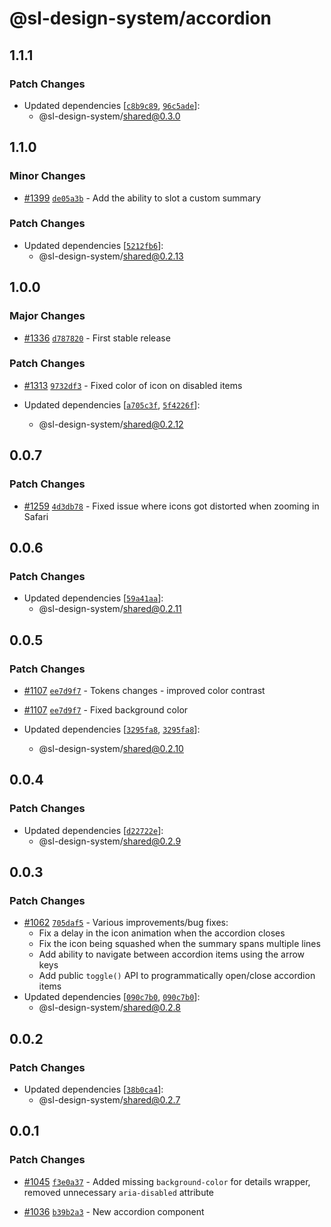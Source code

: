 # @sl-design-system/accordion

## 1.1.1

### Patch Changes

- Updated dependencies [[`c8b9c89`](https://github.com/sl-design-system/components/commit/c8b9c89a367066ab241348c9f93e6e087ec796ea), [`96c5ade`](https://github.com/sl-design-system/components/commit/96c5ade1562ca5faf936ce59f13a2fb84abeac56)]:
  - @sl-design-system/shared@0.3.0

## 1.1.0

### Minor Changes

- [#1399](https://github.com/sl-design-system/components/pull/1399) [`de05a3b`](https://github.com/sl-design-system/components/commit/de05a3b26c6a027393791ed63289feba3967eb58) - Add the ability to slot a custom summary

### Patch Changes

- Updated dependencies [[`5212fb6`](https://github.com/sl-design-system/components/commit/5212fb638d3eeb535d5988b8793db21fb4fcc220)]:
  - @sl-design-system/shared@0.2.13

## 1.0.0

### Major Changes

- [#1336](https://github.com/sl-design-system/components/pull/1336) [`d787820`](https://github.com/sl-design-system/components/commit/d7878202384eab3f58908b1cf252851c6a3d2744) - First stable release

### Patch Changes

- [#1313](https://github.com/sl-design-system/components/pull/1313) [`9732df3`](https://github.com/sl-design-system/components/commit/9732df3478609c1261ea7245a924976d0b98d87b) - Fixed color of icon on disabled items

- Updated dependencies [[`a705c3f`](https://github.com/sl-design-system/components/commit/a705c3f7034207b19a10a819bccd85a3347e0204), [`5f4226f`](https://github.com/sl-design-system/components/commit/5f4226f0025e4839fc5c8a694c2df26bafea67c2)]:
  - @sl-design-system/shared@0.2.12

## 0.0.7

### Patch Changes

- [#1259](https://github.com/sl-design-system/components/pull/1259) [`4d3db78`](https://github.com/sl-design-system/components/commit/4d3db782667ce5f1c6b3b0938ebee5cb7a81d68a) - Fixed issue where icons got distorted when zooming in Safari

## 0.0.6

### Patch Changes

- Updated dependencies [[`59a41aa`](https://github.com/sl-design-system/components/commit/59a41aa4b6530d5002e6e45313249e4abe7dac3b)]:
  - @sl-design-system/shared@0.2.11

## 0.0.5

### Patch Changes

- [#1107](https://github.com/sl-design-system/components/pull/1107) [`ee7d9f7`](https://github.com/sl-design-system/components/commit/ee7d9f79ced5d189c8d1a54055535211222c00d4) - Tokens changes - improved color contrast

- [#1107](https://github.com/sl-design-system/components/pull/1107) [`ee7d9f7`](https://github.com/sl-design-system/components/commit/ee7d9f79ced5d189c8d1a54055535211222c00d4) - Fixed background color

- Updated dependencies [[`3295fa8`](https://github.com/sl-design-system/components/commit/3295fa8a92a7b0284a422232884f5fef77aa8537), [`3295fa8`](https://github.com/sl-design-system/components/commit/3295fa8a92a7b0284a422232884f5fef77aa8537)]:
  - @sl-design-system/shared@0.2.10

## 0.0.4

### Patch Changes

- Updated dependencies [[`d22722e`](https://github.com/sl-design-system/components/commit/d22722e6792c19c76d0fb6ec476fac1ff241d52b)]:
  - @sl-design-system/shared@0.2.9

## 0.0.3

### Patch Changes

- [#1062](https://github.com/sl-design-system/components/pull/1062) [`705daf5`](https://github.com/sl-design-system/components/commit/705daf5a8df25db662160879742355b0e355cb31) - Various improvements/bug fixes:
  - Fix a delay in the icon animation when the accordion closes
  - Fix the icon being squashed when the summary spans multiple lines
  - Add ability to navigate between accordion items using the arrow keys
  - Add public `toggle()` API to programmatically open/close accordion items
- Updated dependencies [[`090c7b0`](https://github.com/sl-design-system/components/commit/090c7b039c8a7cadbdfbed0563764445d792c3da), [`090c7b0`](https://github.com/sl-design-system/components/commit/090c7b039c8a7cadbdfbed0563764445d792c3da)]:
  - @sl-design-system/shared@0.2.8

## 0.0.2

### Patch Changes

- Updated dependencies [[`38b0ca4`](https://github.com/sl-design-system/components/commit/38b0ca4d72014605418639b69410863eb8e231ad)]:
  - @sl-design-system/shared@0.2.7

## 0.0.1

### Patch Changes

- [#1045](https://github.com/sl-design-system/components/pull/1045) [`f3e0a37`](https://github.com/sl-design-system/components/commit/f3e0a370ba5e9f4488c26efc8d79b44c18a1d5d4) - Added missing `background-color` for details wrapper, removed unnecessary `aria-disabled` attribute

- [#1036](https://github.com/sl-design-system/components/pull/1036) [`b39b2a3`](https://github.com/sl-design-system/components/commit/b39b2a3dc6764e16e9c611ac6c96a4eef61e9421) - New accordion component
